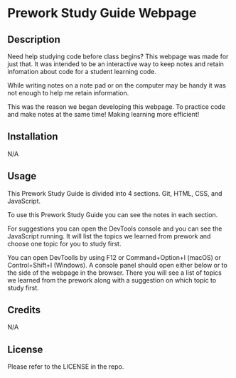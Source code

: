 # Prework Study Guide Webpage

## Description

Need help studying code before class begins? This webpage was made for just that. 
It was intended to be an interactive way to keep notes and retain infomation about code for a student learning code.

While writing notes on a note pad or on the computer may be handy it was not enough to help me retain information. 

This was the reason we began developing this webpage. 
To practice code and make notes at the same time! Making learning more efficient!

## Installation

N/A

## Usage

This Prework Study Guide is divided into 4 sections.
Git, HTML, CSS, and JavaScript.

To use this Prework Study Guide you can see the notes in each section.

For suggestions you can open the DevTools console and you can see the JavaScript running. 
It will list the topics we learned from prework and choose one topic for you to study first. 

You can open DevToolls by using F12 or Command+Option+I (macOS) or Control+Shift+I (Windows). A console panel should open either below or to the side of the webpage in the browser. There you will see a list of topics we learned from the prework along with a suggestion on which topic to study first.

## Credits

N/A

## License

Please refer to the LICENSE in the repo.

